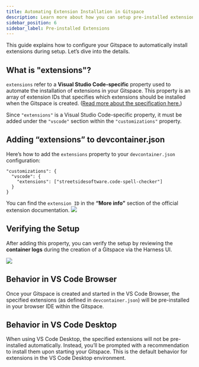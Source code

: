 ```yaml
---
title: Automating Extension Installation in Gitspace
description: Learn more about how you can setup pre-installed extensions for your Gitspaces with "devcontainer.json".
sidebar_position: 6
sidebar_label: Pre-installed Extensions
---
```


This guide explains how to configure your Gitspace to automatically install extensions during setup. Let’s dive into the details.

## What is "extensions"?
```extensions``` refer to a **Visual Studio Code-specific** property used to automate the installation of extensions in your Gitspace. This property is an array of extension IDs that specifies which extensions should be installed when the Gitspace is created. ([Read more about the specification here.](https://containers.dev/supporting))

Since ```"extensions"``` is a Visual Studio Code-specific property, it must be added under the ```"vscode"``` section within the ```"customizations"``` property.

## Adding “extensions” to devcontainer.json
Here’s how to add the ```extensions``` property to your ```devcontainer.json``` configuration:
```
"customizations": {
  "vscode": {
    "extensions": ["streetsidesoftware.code-spell-checker"]
  }
}
```
You can find the ```extension ID``` in the **“More info”** section of the official extension documentation.
![](./static/extensions-3.png)

## Verifying the Setup
After adding this property, you can verify the setup by reviewing the **container logs** during the creation of a Gitspace via the Harness UI.

![](./static/extensions-1.png)


## Behavior in VS Code Browser
Once your Gitspace is created and started in the VS Code Browser, the specified extensions (as defined in ```devcontainer.json```) will be pre-installed in your browser IDE within the Gitspace.


## Behavior in VS Code Desktop
When using VS Code Desktop, the specified extensions will not be pre-installed automatically. Instead, you’ll be prompted with a recommendation to install them upon starting your Gitspace. This is the default behavior for extensions in the VS Code Desktop environment.
